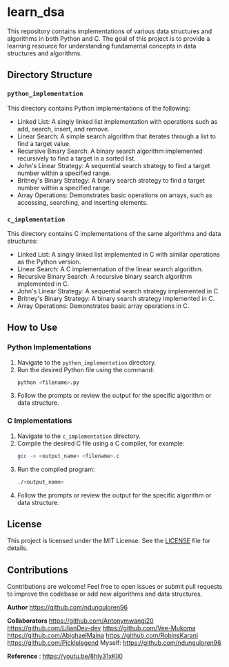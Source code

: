 # learn_dsa

This repository contains implementations of various data structures and algorithms in both Python and C. The goal of this project is to provide a learning resource for understanding fundamental concepts in data structures and algorithms.

## Directory Structure

### `python_implementation`

This directory contains Python implementations of the following:

- Linked List: A singly linked list implementation with operations such as add, search, insert, and remove.
- Linear Search: A simple search algorithm that iterates through a list to find a target value.
- Recursive Binary Search: A binary search algorithm implemented recursively to find a target in a sorted list.
- John's Linear Strategy: A sequential search strategy to find a target number within a specified range.
- Britney's Binary Strategy: A binary search strategy to find a target number within a specified range.
- Array Operations: Demonstrates basic operations on arrays, such as accessing, searching, and inserting elements.

### `c_implementation`

This directory contains C implementations of the same algorithms and data structures:

- Linked List: A singly linked list implemented in C with similar operations as the Python version.
- Linear Search: A C implementation of the linear search algorithm.
- Recursive Binary Search: A recursive binary search algorithm implemented in C.
- John's Linear Strategy: A sequential search strategy implemented in C.
- Britney's Binary Strategy: A binary search strategy implemented in C.
- Array Operations: Demonstrates basic array operations in C.

## How to Use

### Python Implementations

1. Navigate to the `python_implementation` directory.
2. Run the desired Python file using the command:
   ```bash
   python <filename>.py
   ```
3. Follow the prompts or review the output for the specific algorithm or data structure.

### C Implementations

1. Navigate to the `c_implementation` directory.
2. Compile the desired C file using a C compiler, for example:
   ```bash
   gcc -o <output_name> <filename>.c
   ```
3. Run the compiled program:
   ```bash
   ./<output_name>
   ```
4. Follow the prompts or review the output for the specific algorithm or data structure.

## License

This project is licensed under the MIT License. See the [LICENSE](./LICENSE) file for details.

## Contributions

Contributions are welcome! Feel free to open issues or submit pull requests to improve the codebase or add new algorithms and data structures.

**Author**
https://github.com/ndunguloren96

**Collaborators**
https://github.com/Antonymwangi20
https://github.com/LilianDev-dev
https://github.com/Vee-Mukoma
https://github.com/AbighaelMaina
https://github.com/RobinsKarani
https://github.com/Picklelegend
Myself: https://github.com/ndunguloren96

**Reference** : https://youtu.be/8hly31xKli0
